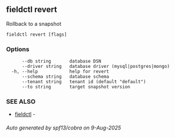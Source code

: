 ## fieldctl revert

Rollback to a snapshot

```
fieldctl revert [flags]
```

### Options

```
      --db string       database DSN
      --driver string   database driver (mysql|postgres|mongo)
  -h, --help            help for revert
      --schema string   database schema
      --tenant string   tenant id (default "default")
      --to string       target snapshot version
```

### SEE ALSO

* [fieldctl](fieldctl.md)	 - 

###### Auto generated by spf13/cobra on 9-Aug-2025
